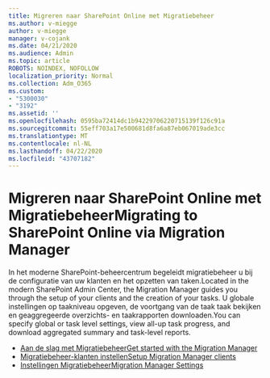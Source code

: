 ```yaml
---
title: Migreren naar SharePoint Online met Migratiebeheer
ms.author: v-miegge
author: v-miegge
manager: v-cojank
ms.date: 04/21/2020
ms.audience: Admin
ms.topic: article
ROBOTS: NOINDEX, NOFOLLOW
localization_priority: Normal
ms.collection: Adm_O365
ms.custom:
- "5300030"
- "3192"
ms.assetid: ''
ms.openlocfilehash: 0595ba72414dc1b94229706220715139f126c91a
ms.sourcegitcommit: 55eff703a17e500681d8fa6a87eb067019ade3cc
ms.translationtype: MT
ms.contentlocale: nl-NL
ms.lasthandoff: 04/22/2020
ms.locfileid: "43707182"
---
```

# <a name="migrating-to-sharepoint-online-via-migration-manager"></a><span data-ttu-id="d0137-102">Migreren naar SharePoint Online met Migratiebeheer</span><span class="sxs-lookup"><span data-stu-id="d0137-102">Migrating to SharePoint Online via Migration Manager</span></span>

<span data-ttu-id="d0137-103">In het moderne SharePoint-beheercentrum begeleidt migratiebeheer u bij de configuratie van uw klanten en het opzetten van taken.</span><span class="sxs-lookup"><span data-stu-id="d0137-103">Located in the modern SharePoint Admin Center, the Migration Manager guides you through the setup of your clients and the creation of your tasks.</span></span> <span data-ttu-id="d0137-104">U globale instellingen op taakniveau opgeven, de voortgang van de taak taak bekijken en geaggregeerde overzichts- en taakrapporten downloaden.</span><span class="sxs-lookup"><span data-stu-id="d0137-104">You can specify global or task level settings, view all-up task progress, and download aggregated summary and task-level reports.</span></span>

* [<span data-ttu-id="d0137-105">Aan de slag met Migratiebeheer</span><span class="sxs-lookup"><span data-stu-id="d0137-105">Get started with the Migration Manager</span></span>](https://docs.microsoft.com/sharepointmigration/mm-get-started)
* [<span data-ttu-id="d0137-106">Migratiebeheer-klanten instellen</span><span class="sxs-lookup"><span data-stu-id="d0137-106">Setup Migration Manager clients</span></span>](https://docs.microsoft.com/sharepointmigration/mm-setup-clients)
* [<span data-ttu-id="d0137-107">Instellingen Migratiebeheer</span><span class="sxs-lookup"><span data-stu-id="d0137-107">Migration Manager Settings</span></span>](https://docs.microsoft.com/sharepointmigration/mm-settings)